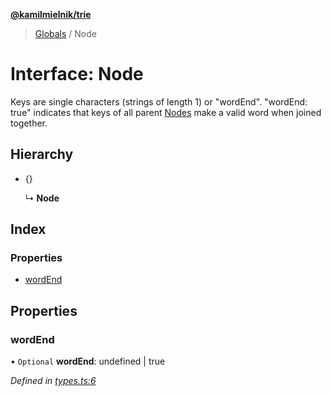 **[@kamilmielnik/trie](../README.md)**

> [Globals](../README.md) / Node

# Interface: Node

Keys are single characters (strings of length 1) or "wordEnd".
"wordEnd: true" indicates that keys of all parent [Nodes](node.md) make a valid word when joined together.

## Hierarchy

* {}

  ↳ **Node**

## Index

### Properties

* [wordEnd](node.md#wordend)

## Properties

### wordEnd

• `Optional` **wordEnd**: undefined \| true

*Defined in [types.ts:6](https://github.com/kamilmielnik/trie/blob/master/src/types.ts#L6)*
